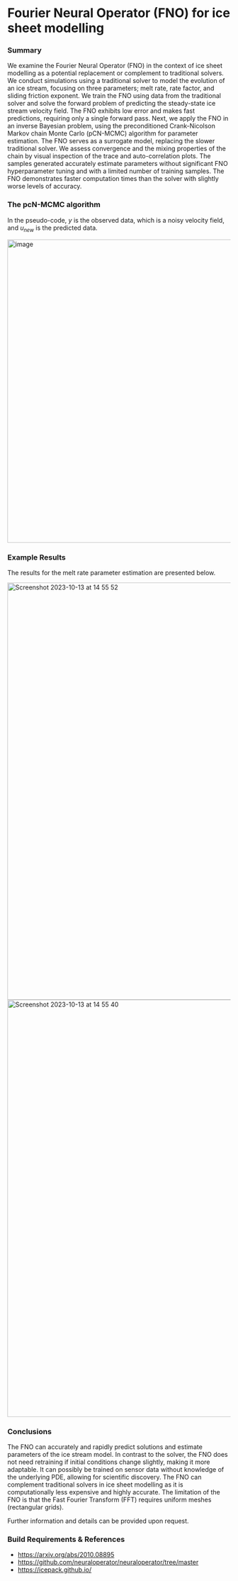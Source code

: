 # Fourier Neural Operator (FNO) for ice sheet modelling

### Summary
We examine the Fourier Neural Operator (FNO) in the context of ice sheet modelling as a potential replacement or complement to traditional solvers. We conduct simulations using a traditional solver to model the evolution of an ice stream, focusing on three parameters; melt rate, rate factor, and sliding friction exponent. We train the FNO using data from the traditional solver and solve the forward problem of predicting the steady-state ice stream velocity field. The FNO exhibits low error and makes fast predictions, requiring only a single forward pass. Next, we apply the FNO in an inverse Bayesian problem, using the preconditioned Crank-Nicolson Markov chain Monte Carlo (pCN-MCMC) algorithm for parameter estimation. The FNO serves as a surrogate model, replacing the slower traditional solver. We assess convergence and the mixing properties of the chain by visual inspection of the trace and auto-correlation plots. The samples generated accurately estimate parameters without significant FNO hyperparameter tuning and with a limited number of training samples. The FNO demonstrates faster computation times than the solver with slightly worse levels of accuracy. 

### The pcN-MCMC algorithm

In the pseudo-code, $y$ is the observed data, which is a noisy velocity field, and $u_{new}$ is the predicted data.

<img width="684" alt="image" src="https://github.com/alexkarakozis/FNO/assets/69156399/bfd6505c-2e3c-4e44-831e-641c89a3c57f">

### Example Results

The results for the melt rate parameter estimation are presented below.

<img width="941" alt="Screenshot 2023-10-13 at 14 55 52" src="https://github.com/alexkarakozis/FNO/assets/69156399/d8f046c8-a4e4-4a0a-8be1-0f8763873a9d">

<img width="941" alt="Screenshot 2023-10-13 at 14 55 40" src="https://github.com/alexkarakozis/FNO/assets/69156399/3762fd3e-b391-41c6-9ca1-c91694ca7664">


### Conclusions
The FNO can accurately and rapidly predict solutions and estimate parameters of the ice stream model. In contrast to the solver, the FNO does not need retraining if initial conditions change slightly, making it more adaptable. It can possibly be trained on sensor data without knowledge of the underlying PDE, allowing for scientific discovery. The FNO can complement traditional solvers in ice sheet modelling as it is computationally less expensive and highly accurate. The limitation of the FNO is that the Fast Fourier Transform (FFT) requires uniform meshes (rectangular grids).

Further information and details can be provided upon request.

### Build Requirements & References
- https://arxiv.org/abs/2010.08895
- https://github.com/neuraloperator/neuraloperator/tree/master
- https://icepack.github.io/
